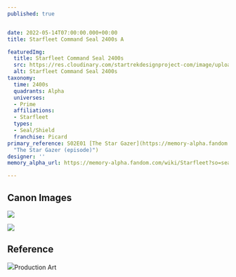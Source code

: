 ```yaml
---
published: true


date: 2022-05-14T07:00:00.000+00:00
title: Starfleet Command Seal 2400s A

featuredImg:
  title: Starfleet Command Seal 2400s
  src: https://res.cloudinary.com/startrekdesignproject-com/image/upload/v1652511552/Starfleet-Command-2400s.png
  alt: Starfleet Command Seal 2400s
taxonomy:
  time: 2400s
  quadrants: Alpha
  universes:
  - Prime
  affiliations:
  - Starfleet
  types:
  - Seal/Shield
  franchise: Picard
primary_reference: S02E01 [The Star Gazer](https://memory-alpha.fandom.com/wiki/The_Star_Gazer_(episode)
  "The Star Gazer (episode)")
designer: ''
memory_alpha_url: https://memory-alpha.fandom.com/wiki/Starfleet?so=search

---
```

## Canon Images

![](https://res.cloudinary.com/startrekdesignproject-com/image/upload/v1652233754/Starfleet-Academy-Flag-2400s_PIC2x1.jpg)

![](https://res.cloudinary.com/startrekdesignproject-com/image/upload/v1652511551/StarfleetComm-UFP-Tellar-Klingon-Flags_PCD-2x1.jpg)

## Reference

![](https://res.cloudinary.com/startrekdesignproject-com/image/upload/v1652917748/Starfleet-Command-Flag_Ref_sdaqts.jpg)Production Art